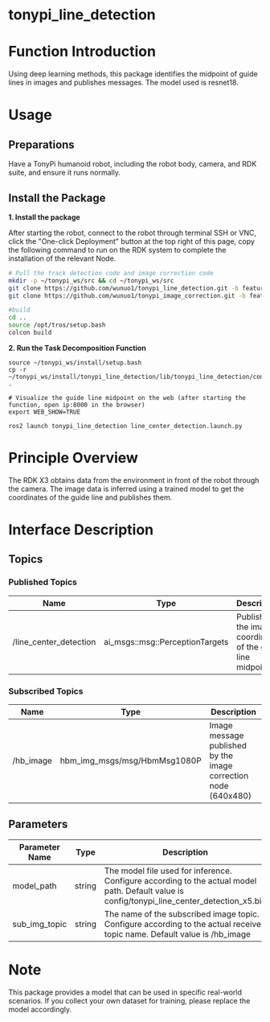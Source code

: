 # tonypi_line_detection
# Function Introduction

Using deep learning methods, this package identifies the midpoint of guide lines in images and publishes messages. The model used is resnet18.

# Usage

## Preparations

Have a TonyPi humanoid robot, including the robot body, camera, and RDK suite, and ensure it runs normally.

## Install the Package

**1. Install the package**

After starting the robot, connect to the robot through terminal SSH or VNC, click the "One-click Deployment" button at the top right of this page, copy the following command to run on the RDK system to complete the installation of the relevant Node.

```bash
# Pull the track detection code and image correction code
mkdir -p ~/tonypi_ws/src && cd ~/tonypi_ws/src
git clone https://github.com/wunuo1/tonypi_line_detection.git -b feature-humble-x5
git clone https://github.com/wunuo1/tonypi_image_correction.git -b feature-humble-x5

#build
cd ..
source /opt/tros/setup.bash
colcon build
```

**2. Run the Task Decomposition Function**

```shell
source ~/tonypi_ws/install/setup.bash
cp -r ~/tonypi_ws/install/tonypi_line_detection/lib/tonypi_line_detection/config/ .

# Visualize the guide line midpoint on the web (after starting the function, open ip:8000 in the browser)
export WEB_SHOW=TRUE

ros2 launch tonypi_line_detection line_center_detection.launch.py
```

# Principle Overview
The RDK X3 obtains data from the environment in front of the robot through the camera. The image data is inferred using a trained model to get the coordinates of the guide line and publishes them.

# Interface Description

## Topics

### Published Topics

|Name  | Type                                  |  Description           |
|------| --------------------------------------| --------------------------------|
|/line_center_detection |ai_msgs::msg::PerceptionTargets | Publishes the image coordinates of the guide line midpoint|

### Subscribed Topics

|Name  | Type                                  |  Description           |
|------| --------------------------------------| --------------------------------|
|/hb_image |hbm_img_msgs/msg/HbmMsg1080P| Image message published by the image correction node (640x480)|


## Parameters
| Parameter Name             | Type       | Description  |
| --------------------- | ----------- | ----------------------------------------------------- |
| model_path	|string	|The model file used for inference. Configure according to the actual model path. Default value is config/tonypi_line_center_detection_x5.bin |
| sub_img_topic	|string	|The name of the subscribed image topic. Configure according to the actual received topic name. Default value is /hb_image |

# Note
This package provides a model that can be used in specific real-world scenarios. If you collect your own dataset for training, please replace the model accordingly.
